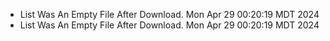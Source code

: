 *  List Was An Empty File After Download. Mon Apr 29 00:20:19 MDT 2024
*  List Was An Empty File After Download. Mon Apr 29 00:20:19 MDT 2024
